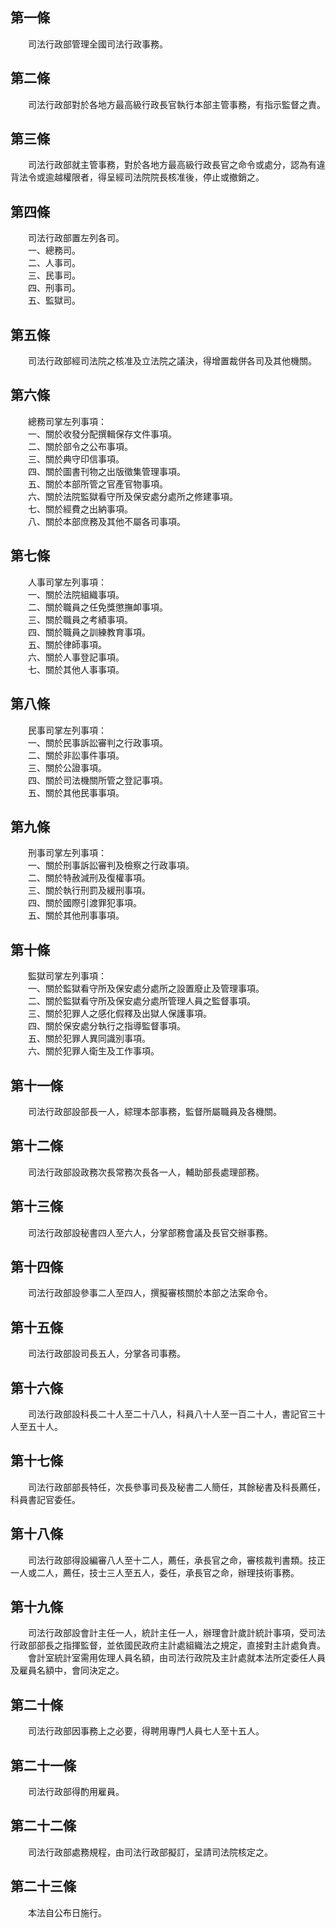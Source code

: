 第一條 
-------
　　司法行政部管理全國司法行政事務。  


第二條 
-------
　　司法行政部對於各地方最高級行政長官執行本部主管事務，有指示監督之責。  


第三條 
-------
　　司法行政部就主管事務，對於各地方最高級行政長官之命令或處分，認為有違背法令或逾越權限者，得呈經司法院院長核准後，停止或撤銷之。  


第四條 
-------
　　司法行政部置左列各司。  
　　一、總務司。  
　　二、人事司。  
　　三、民事司。  
　　四、刑事司。  
　　五、監獄司。  


第五條 
-------
　　司法行政部經司法院之核准及立法院之議決，得增置裁併各司及其他機關。  


第六條 
-------
　　總務司掌左列事項：  
　　一、關於收發分配撰輯保存文件事項。  
　　二、關於部令之公布事項。  
　　三、關於典守印信事項。  
　　四、關於圖書刊物之出版徵集管理事項。  
　　五、關於本部所管之官產官物事項。  
　　六、關於法院監獄看守所及保安處分處所之修建事項。  
　　七、關於經費之出納事項。  
　　八、關於本部庶務及其他不屬各司事項。  


第七條 
-------
　　人事司掌左列事項：  
　　一、關於法院組織事項。  
　　二、關於職員之任免獎懲撫卹事項。  
　　三、關於職員之考績事項。  
　　四、關於職員之訓練教育事項。  
　　五、關於律師事項。  
　　六、關於人事登記事項。  
　　七、關於其他人事事項。  


第八條 
-------
　　民事司掌左列事項：  
　　一、關於民事訴訟審判之行政事項。  
　　二、關於非訟事件事項。  
　　三、關於公證事項。  
　　四、關於司法機關所管之登記事項。  
　　五、關於其他民事事項。  


第九條 
-------
　　刑事司掌左列事項：  
　　一、關於刑事訴訟審判及檢察之行政事項。  
　　二、關於特赦減刑及復權事項。  
　　三、關於執行刑罰及緩刑事項。  
　　四、關於國際引渡罪犯事項。  
　　五、關於其他刑事事項。  


第十條 
-------
　　監獄司掌左列事項：  
　　一、關於監獄看守所及保安處分處所之設置廢止及管理事項。  
　　二、關於監獄看守所及保安處分處所管理人員之監督事項。  
　　三、關於犯罪人之感化假釋及出獄人保護事項。  
　　四、關於保安處分執行之指導監督事項。  
　　五、關於犯罪人異同識別事項。  
　　六、關於犯罪人衛生及工作事項。  


第十一條 
---------
　　司法行政部設部長一人，綜理本部事務，監督所屬職員及各機關。  


第十二條 
---------
　　司法行政部設政務次長常務次長各一人，輔助部長處理部務。  


第十三條 
---------
　　司法行政部設秘書四人至六人，分掌部務會議及長官交辦事務。  


第十四條 
---------
　　司法行政部設參事二人至四人，撰擬審核關於本部之法案命令。  


第十五條 
---------
　　司法行政部設司長五人，分掌各司事務。  


第十六條 
---------
　　司法行政部設科長二十人至二十八人，科員八十人至一百二十人，書記官三十人至五十人。  


第十七條 
---------
　　司法行政部部長特任，次長參事司長及秘書二人簡任，其餘秘書及科長薦任，科員書記官委任。  


第十八條 
---------
　　司法行政部得設編審八人至十二人，薦任，承長官之命，審核裁判書類。技正一人或二人，薦任，技士三人至五人，委任，承長官之命，辦理技術事務。  


第十九條 
---------
　　司法行政部設會計主任一人，統計主任一人，辦理會計歲計統計事項，受司法行政部部長之指揮監督，並依國民政府主計處組織法之規定，直接對主計處負責。  
　　會計室統計室需用佐理人員名額，由司法行政院及主計處就本法所定委任人員及雇員名額中，會同決定之。  


第二十條 
---------
　　司法行政部因事務上之必要，得聘用專門人員七人至十五人。  


第二十一條 
-----------
　　司法行政部得酌用雇員。  


第二十二條 
-----------
　　司法行政部處務規程，由司法行政部擬訂，呈請司法院核定之。  


第二十三條 
-----------
　　本法自公布日施行。